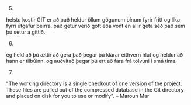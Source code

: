 
5.
helstu kostir GIT er að það heldur öllum gögunum þínum fyrir frítt og líka fyrri útgáfur þeirra. það getur verið gott eða vont en allir geta séð það sem þú setur á gittið.

6. 
ég held að þú ættir að gera það þegar þú klárar eithvern hlut og heldur að hann er tilbúinn. og auðvitað þegar þú ert að fara frá tölvuni í smá tíma.

7.
"The working directory is a single checkout of one version of the project. These files are pulled out of the compressed database in the Git directory and placed on disk for you to use or modify". – Maroun Mar 